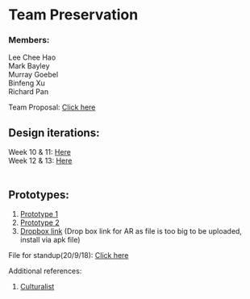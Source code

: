 # Team Preservation

### Members:
Lee Chee Hao <br>
Mark Bayley <br>
Murray Goebel <br>
Binfeng Xu <br>
Richard Pan <br>

Team Proposal: <a href="https://github.com/deco3500-2018/Preservation/wiki/Proposal">Click here</a>

## Design iterations:
Week 10 & 11: <a href="https://github.com/deco3500-2018/Preservation/wiki/Design-iteration-2-(Week-10-&-11)">Here</a> <br>
Week 12 & 13: <a href="https://github.com/deco3500-2018/Preservation/wiki/Design-iteration-3-(Week-12-&-13)">Here</a>
<br><br>
## Prototypes: <br>
1) <a href="https://pr.to/R1VV56/">Prototype 1</a> <br>
2) <a href="https://pr.to/2CLHIY/">Prototype 2</a> <br>
3) <a href="https://www.dropbox.com/sh/dfuaj8sz70lsqlf/AADbZmf_9cDC5fWQWpgSiCHJa?dl=0">Dropbox link</a> (Drop box link for AR as file is too big to be uploaded, install via apk file)

File for standup(20/9/18): <a href="https://github.com/deco3500-2018/Preservation/blob/master/Standup.pdf">Click here</a>


Additional references:
1) <a href="https://www.arts.qld.gov.au/culturalist">Culturalist</a>
